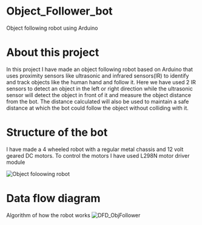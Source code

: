 # Object_Follower_bot
Object following robot using Arduino
# About this project
In this project I have made an object following robot based on Arduino that uses proximity sensors like ultrasonic and infrared sensors(IR) to identify and track objects like the human hand and follow it. Here we have used 2 IR sensors to detect an object in the left or right direction while the ultrasonic sensor will detect the object in front of it and measure the object distance from the bot. The distance calculated will also be used to maintain a safe distance at which the bot could follow the object without colliding with it.

# Structure of the bot
I have made a 4 wheeled robot with a regular metal chassis and 12 volt geared DC motors. To control the motors I have used L298N motor driver module

![Object foloowing robot](https://user-images.githubusercontent.com/93535446/216448418-0fb8ee61-2d87-4ea0-a25d-417bc885d070.jpg)

# Data flow diagram
Algorithm of how the robot works
![DFD_ObjFollower](https://user-images.githubusercontent.com/93535446/216451206-3d56571b-a975-45b0-8a71-d1732023714e.png)





